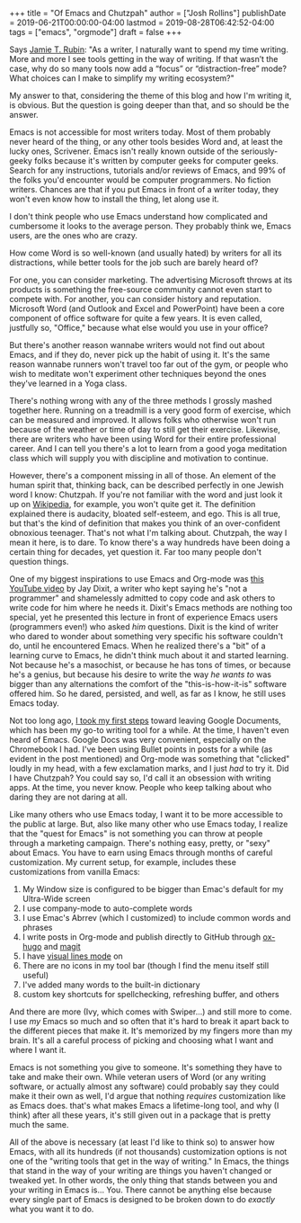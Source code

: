 +++
title = "Of Emacs and Chutzpah"
author = ["Josh Rollins"]
publishDate = 2019-06-21T00:00:00-04:00
lastmod = 2019-08-28T06:42:52-04:00
tags = ["emacs", "orgmode"]
draft = false
+++

Says [Jamie T. Rubin](https://www.jamierubin.net/2019/06/13/writing-in-the-digital-age-an-introduction/#comments): "As a writer, I naturally want to spend my time writing. More and more I see tools getting in the way of writing. If that wasn’t the case, why do so many tools now add a “focus” or “distraction-free” mode? What choices can I make to simplify my writing ecosystem?"

My answer to that, considering the theme of this blog and how I'm writing it,  is obvious. But the question is going deeper than that, and so should be the answer.

<!--more-->

Emacs is not accessible for most writers today. Most of them probably never heard of the thing, or any other tools besides Word and, at least the lucky ones, Scrivener. Emacs isn't really known outside of the seriously-geeky folks because it's written by computer geeks for computer geeks. Search for any instructions, tutorials and/or reviews of Emacs, and 99% of the folks you'd encounter would be computer programmers. No fiction writers. Chances are that if you put Emacs in front of a writer today, they won't even know how to install the thing, let along use it.

I don't think people who use Emacs understand how complicated and cumbersome it looks to the average person. They probably think we, Emacs users, are the ones who are crazy.

How come Word is so well-known (and usually hated) by writers for all its distractions, while better tools for the job such are barely heard of?

For one, you can consider marketing. The advertising Microsoft throws at its products is something the free-source community cannot even start to compete with. For another, you can consider history and reputation. Microsoft Word (and Outlook and Excel and PowerPoint) have been a core component of office software for quite a few years. It is even called, justfully so, "Office," because what else would you use in your office?

But there's another reason wannabe writers would not find out about Emacs, and if they do, never pick up the habit of using it. It's the same reason wannabe runners won't travel too far out of the gym, or people who wish to meditate won't experiment other techniques beyond the ones they've learned in a Yoga class.

There's nothing wrong with any of the three methods I grossly mashed together here. Running on a treadmill is a very good form of exercise, which can be measured and improved. It allows folks who otherwise won't run because of the weather or time of day to still get their exercise. Likewise, there are writers who have been using Word for their entire professional career. And I can tell you there's a lot to learn from a good yoga meditation class which will supply you with discipline and motivation to continue.

However, there's a component missing in all of those. An element of the human spirit that, thinking back, can be described perfectly in one Jewish word I know: Chutzpah. If you're not familiar with the word and just look it up on [Wikipedia](https://en.wikipedia.org/wiki/Chutzpah), for example, you won't quite get it. The definition explained there is audacity, bloated self-esteem, and ego. This is all true, but that's the kind of definition that makes you think of an over-confident obnoxious teenager. That's not what I'm talking about. Chutzpah, the way I mean it here, is to dare. To know there's a way hundreds have been doing a certain thing for decades, yet question it. Far too many people don't question things.

One of my biggest inspirations to use Emacs and Org-mode was [this YouTube video](https://www.youtube.com/watch?v=FtieBc3KptU) by Jay Dixit, a writer who kept saying he's "not a programmer" and shamelessly admitted to copy code and ask others to write code for him where he needs it. Dixit's  Emacs methods are nothing too special, yet he presented this lecture in front of experience Emacs users (programmers even!) who asked _him_ questions. Dixit is the kind of writer who dared to wonder about something very specific his software couldn't do, until he encountered Emacs. When he realized there's a "bit" of a learning curve to Emacs, he didn't think much about it and started learning. Not because he's a masochist, or because he has tons of times, or because he's a genius, but because his desire to write the way _he wants to_ was bigger than any alternations the comfort of the "this-is-how-it-is" software offered him. So he dared, persisted, and well, as far as I know, he still uses Emacs today.

Not too long ago, [I took my first steps](https://medium.com/@Josh%5FRollins/writing-post-d044aac72d0) toward leaving Google Documents, which has been my go-to writing tool for a while. At the time, I haven't even heard of Emacs. Google Docs was very convenient, especially on the Chromebook I had. I've been using Bullet points in posts for a while (as evident in the post mentioned) and Org-mode was something that "clicked" loudly in my head, with a few exclamation marks, and I just _had_ to try it. Did I have Chutzpah? You could say so, I'd call it an obsession with writing apps. At the time, you never know. People who keep talking about who daring they are not daring at all.

Like many others who use Emacs today, I want it to be more accessible to the public at large. But, also like many other who use Emacs today, I realize that the "quest for Emacs" is not something you can throw at people through a marketing campaign. There's nothing easy, pretty, or "sexy" about Emacs. You have to earn using Emacs through  months of careful customization. My current setup, for example, includes these customizations from vanilla Emacs:

1.  My Window size is configured to be bigger than Emac's default for my Ultra-Wide screen
2.  I use company-mode to auto-complete words
3.  I use Emac's Abrrev (which I customized) to include common words and phrases
4.  I write posts in Org-mode and publish directly to GitHub through [ox-hugo](https://ox-hugo.scripter.co/) and [magit](https://magit.vc/)
5.  I have [visual lines mode](https://www.gnu.org/software/emacs/manual/html%5Fnode/emacs/Visual-Line-Mode.html) on
6.  There are no icons in my tool bar (though I find the menu itself still useful)
7.  I've added many words to the built-in dictionary
8.  custom key shortcuts for spellchecking, refreshing buffer, and others

And there are more (Ivy, which comes with Swiper...) and still more to come. I use _my_ Emacs so much and so often that it's hard to break it apart back to the different pieces that make it. It's memorized by my fingers more than my brain. It's all a careful process of picking and choosing what I want and where I want it.

Emacs is not something you give to someone. It's something they have to take and make their own. While veteran users of Word (or any writing software, or actually almost any software) could probably say they could make it their own as well, I'd argue that nothing _requires_ customization like as Emacs does. that's what makes Emacs a lifetime-long tool, and why (I think) after all these years, it's still given out in a package that is pretty much the same.

All of the above is necessary (at least I'd like to think so) to answer how Emacs, with all its hundreds (if not thousands) customization options is not one of the "writing tools that get in the way of writing." In Emacs, the things that stand in the way of your writing are things you haven't changed or tweaked yet. In other words, the only thing that stands between you and your writing in Emacs is... You. There cannot be anything else because every single part of Emacs is designed to be broken down to do _exactly_ what you want it to do.